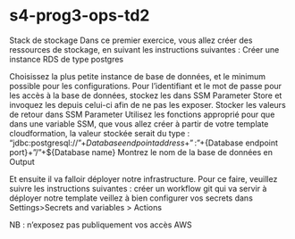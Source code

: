 # s4-prog3-ops-td2

Stack de stockage
Dans ce premier exercice, vous allez créer des ressources de stockage, en suivant les instructions suivantes :
Créer une instance RDS de type postgres

Choisissez la plus petite instance de base de données, et le minimum possible pour les configurations. Pour l’identifiant et le mot de passe pour les accès à la base de données, stockez les dans SSM Parameter Store et invoquez les depuis celui-ci afin de ne pas les exposer.
Stocker les valeurs de retour dans SSM Parameter
Utilisez les fonctions approprié pour que dans une variable SSM, que vous allez créer à partir de votre template cloudformation, la valeur stockée serait du type : “jdbc:postgresql://”+${Database endpoint address}+”:”+${Database endpoint port}+”/”+${Database name}
Montrez le nom de la base de données en Output

Et ensuite il va falloir déployer notre infrastructure. Pour ce faire, veuillez suivre les instructions suivantes :
créer un workflow git qui va servir à déployer notre template
veillez à bien configurer vos secrets dans Settings>Secrets and variables > Actions

NB : n’exposez pas publiquement vos accès AWS
